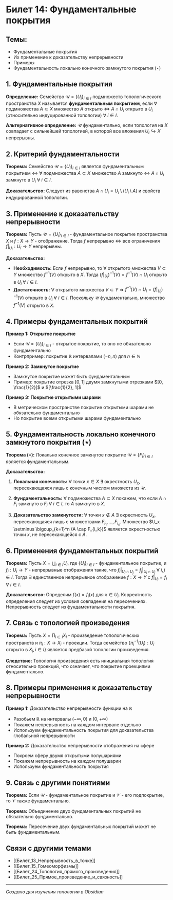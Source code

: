 # Билет 14: Фундаментальные покрытия

## Темы:
- Фундаментальные покрытия
- Их применение к доказательству непрерывности
- Примеры
- Фундаментальность локально конечного замкнутого покрытия (⋆)

## 1. Фундаментальные покрытия

**Определение:** Семейство $\mathcal{U} = \{U_i\}_{i \in I}$ подмножеств топологического пространства $X$ называется **фундаментальным покрытием**, если ∀ подмножества $A \subset X$ множество $A$ открыто ⇔ $A \cap U_i$ открыто в $U_i$ (относительно индуцированной топологии) ∀ $i \in I$.

**Альтернативное определение:** $\mathcal{U}$ фундаментально, если топология на $X$ совпадает с сильнейшей топологией, в которой все вложения $U_i \hookrightarrow X$ непрерывны.

## 2. Критерий фундаментальности

**Теорема:** Семейство $\mathcal{U} = \{U_i\}_{i \in I}$ является фундаментальным покрытием ⇔ ∀ подмножества $A \subset X$ множество $A$ замкнуто ⇔ $A \cap U_i$ замкнуто в $U_i$ ∀ $i \in I$.

**Доказательство:** Следует из равенства $A \cap U_i = U_i \setminus (U_i \setminus A)$ и свойств индуцированной топологии.

## 3. Применение к доказательству непрерывности

**Теорема:** Пусть $\mathcal{U} = \{U_i\}_{i \in I}$ - фундаментальное покрытие пространства $X$ и $f: X \to Y$ - отображение. Тогда $f$ непрерывно ⇔ все ограничения $f|_{U_i}: U_i \to Y$ непрерывны.

**Доказательство:**
- **Необходимость:** Если $f$ непрерывно, то ∀ открытого множества $V \subset Y$ множество $f^{-1}(V)$ открыто в $X$. Тогда $(f|_{U_i})^{-1}(V) = f^{-1}(V) \cap U_i$ открыто в $U_i$ ∀ $i \in I$.
- **Достаточность:** ∀ открытого множества $V \subset Y$ ⇒ $f^{-1}(V) \cap U_i = (f|_{U_i})^{-1}(V)$ открыто в $U_i$ ∀ $i \in I$. Поскольку $\mathcal{U}$ фундаментально, множество $f^{-1}(V)$ открыто в $X$.

## 4. Примеры фундаментальных покрытий

**Пример 1: Открытое покрытие**
- Если $\mathcal{U} = \{U_i\}_{i \in I}$ - открытое покрытие, то оно не обязательно фундаментально
- Контрпример: покрытие $\mathbb{R}$ интервалами $(-n, n)$ для $n \in \mathbb{N}$

**Пример 2: Замкнутое покрытие**
- Замкнутое покрытие может быть фундаментальным
- Пример: покрытие отрезка $[0,1]$ двумя замкнутыми отрезками $[0, \frac{1}{2}]$ и $[\frac{1}{2}, 1]$

**Пример 3: Покрытие открытыми шарами**
- В метрическом пространстве покрытие открытыми шарами не обязательно фундаментально
- Но покрытие всеми открытыми шарами фундаментально

## 5. Фундаментальность локально конечного замкнутого покрытия (⋆)

**Теорема (⋆):** Локально конечное замкнутое покрытие $\mathcal{U} = \{F_i\}_{i \in I}$ является фундаментальным.

**Доказательство:**
1. **Локальная конечность:** ∀ точки $x \in X$ ∃ окрестность $U_x$, пересекающаяся лишь с конечным числом множеств из $\mathcal{U}$.

2. **Фундаментальность:** ∀ подмножества $A \subset X$ покажем, что если $A \cap F_i$ замкнуто в $F_i$ ∀ $i \in I$, то $A$ замкнуто в $X$.

3. **Доказательство замкнутости:** ∀ точки $x \notin A$ ∃ окрестность $U_x$, пересекающаяся лишь с множествами $F_{i_1}, \ldots, F_{i_n}$. Множество $U_x \setminus \bigcup_{k=1}^n (A \cap F_{i_k})$ является окрестностью точки $x$, не пересекающейся с $A$.

## 6. Применения фундаментальных покрытий

**Теорема:** Пусть $X = \bigcup_{i \in I} U_i$, где $\{U_i\}_{i \in I}$ - фундаментальное покрытие, и $f_i: U_i \to Y$ - непрерывные отображения такие, что $f_i|_{U_i \cap U_j} = f_j|_{U_i \cap U_j}$ ∀ $i, j \in I$. Тогда ∃ единственное непрерывное отображение $f: X \to Y$ с $f|_{U_i} = f_i$ ∀ $i \in I$.

**Доказательство:** Определим $f(x) = f_i(x)$ для $x \in U_i$. Корректность определения следует из условия совпадения на пересечениях. Непрерывность следует из фундаментальности покрытия.

## 7. Связь с топологией произведения

**Теорема:** Пусть $X = \prod_{i \in I} X_i$ - произведение топологических пространств и $\pi_i: X \to X_i$ - проекции. Тогда семейство $\{\pi_i^{-1}(U_i) : U_i \text{ открыто в } X_i, i \in I\}$ является предбазой топологии произведения.

**Следствие:** Топология произведения есть инициальная топология относительно проекций, что означает, что покрытие проекциями фундаментально.

## 8. Примеры применения к доказательству непрерывности

**Пример 1:** Доказательство непрерывности функции на $\mathbb{R}$
- Разобьем $\mathbb{R}$ на интервалы $(-\infty, 0)$ и $(0, +\infty)$
- Покажем непрерывность на каждом интервале отдельно
- Используем фундаментальность покрытия для доказательства глобальной непрерывности

**Пример 2:** Доказательство непрерывности отображения на сфере
- Покроем сферу двумя открытыми полушариями
- Покажем непрерывность на каждом полушарии
- Используем фундаментальность покрытия

## 9. Связь с другими понятиями

**Теорема:** Если $\mathcal{U}$ - фундаментальное покрытие и $\mathcal{V}$ - его подпокрытие, то $\mathcal{V}$ также фундаментально.

**Теорема:** Объединение двух фундаментальных покрытий не обязательно фундаментально.

**Теорема:** Пересечение двух фундаментальных покрытий может не быть фундаментальным.

## Связи с другими темами

- [[Билет_13_Непрерывность_в_точке]]
- [[Билет_15_Гомеоморфизмы]]
- [[Билет_24_Топология_прямого_произведения]]
- [[Билет_25_Прямое_произведение_и_связность]]

---
*Создано для изучения топологии в Obsidian*
